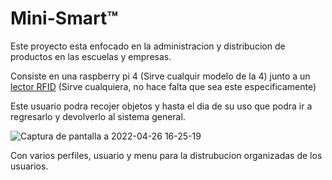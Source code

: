 # Mini-Smart™️
Este proyecto esta enfocado en la administracion y distribucion de productos en las escuelas y empresas.

Consiste en una raspberry pi 4 (Sirve cualquir modelo de la 4) junto a un [lector RFID](https://www.amazon.es/Mifare-Tarjeta-Antena-lector-tarjetas/dp/B06X9PZSQN/ref=sr_1_6?__mk_es_ES=ÅMÅŽÕÑ&crid=JWRUNI69NF3Q&keywords=rc522&qid=1651066055&sprefix=rc+522%2Caps%2C83&sr=8-6) (Sirve cualquiera, no hace falta que sea este especificamente)

Este usuario podra recojer objetos y hasta el dia de su uso que podra ir a regresarlo y devolverlo al sistema general.

![Captura de pantalla a 2022-04-26 16-25-19](https://user-images.githubusercontent.com/104440867/165322571-ab75bcc8-c726-4eb5-b56b-6f94f6329912.png)

Con varios perfiles, usuario y menu para la distrubucion organizadas de los usuarios.

